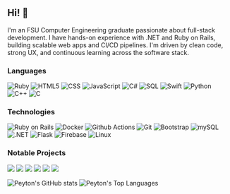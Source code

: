 ## Hi! :wave:

I'm an FSU Computer Engineering graduate passionate about full-stack development. I have hands-on experience with .NET and Ruby on Rails, building scalable web apps and CI/CD pipelines. I'm driven by clean code, strong UX, and continuous learning across the software stack.

### Languages

![Ruby](https://img.shields.io/badge/-Ruby-000?&logo=ruby&logoColor=red)
![HTML5](https://img.shields.io/badge/-HTML-000?&logo=HTML5)
![CSS](https://img.shields.io/badge/-CSS-000?&logo=css3)
![JavaScript](https://img.shields.io/badge/-JavaScript-000?&logo=JavaScript)
![C#](https://img.shields.io/badge/-C%23-000?&logo=csharp&logoColor=blue)
![SQL](https://img.shields.io/badge/-SQL-000?&logo=MySQL)
![Swift](https://img.shields.io/badge/-Swift-000?&logo=Swift)
![Python](https://img.shields.io/badge/-Python-000?&logo=Python)
![C++](https://img.shields.io/badge/-C++-000?&logo=c%2b%2b&logoColor=00599C)
![C](https://img.shields.io/badge/-C-000?&logo=C)

### Technologies

![Ruby on Rails](https://img.shields.io/badge/-Ruby%20On%20Rails-000?&logo=rubyonrails&logoColor=red)
![Docker](https://img.shields.io/badge/-Docker-000?&logo=Docker)
![Github Actions](https://img.shields.io/badge/-Github%20Actions-000?&logo=githubactions)
![Git](https://img.shields.io/badge/-Git-000?&logo=git)
![Bootstrap](https://img.shields.io/badge/-Bootstrap-000?&logo=Bootstrap)
![mySQL](https://img.shields.io/badge/-mySQL-000?&logo=mysql&logoColor=white)
![.NET](https://img.shields.io/badge/-.NET-000?&logo=.NET)
![Flask](https://img.shields.io/badge/-Flask-000?&logo=flask)
![Firebase](https://img.shields.io/badge/-Firebase-000?&logo=firebase)
![Linux](https://img.shields.io/badge/-Linux-000?&logo=linux)

### Notable Projects
[![](https://img.shields.io/badge/-%20My%20Website-000)](https://github.com/19peytonsmith/19peytonsmith.github.io/)
[![](https://img.shields.io/badge/-%20RubyGem%20Tazworks%20API%20Wrapper-000)](https://rubygems.org/gems/tazworks-api)
[![](https://img.shields.io/badge/-%20Mouthpiece%20Social%20Media%20App-000)](https://web1.eng.famu.fsu.edu/ece/senior_design/2023/team305/index.html)
[![](https://img.shields.io/badge/-%20Zillow%20Guessing%20Game-000)](https://github.com/19peytonsmith/Zillow-Project/)
[![](https://img.shields.io/badge/-%20C%23%20eCommerce%20Full%20Stack%20Application-000)](https://github.com/19peytonsmith/Zillow-Project/)
[![](https://img.shields.io/badge/-%20SQL%20Database%20Multiplayer%20Game%20Architecture-000)](https://github.com/19peytonsmith/Zillow-Project/)


![Peyton's GitHub stats](https://github-readme-stats.vercel.app/api?username=19peytonsmith&show_icons=true&theme=dark)
![Peyton's Top Languages](https://github-readme-stats.vercel.app/api/top-langs/?username=19peytonsmith&theme=dark&layout=compact&langs_count=8)
